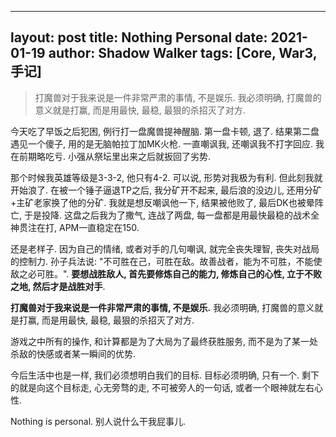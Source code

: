 ---
layout: post
title: Nothing Personal
date: 2021-01-19
author: Shadow Walker
tags: [Core, War3, 手记]
--

> 打魔兽对于我来说是一件非常严肃的事情, 不是娱乐. 我必须明确, 打魔兽的意义就是打赢, 而是用最快, 最稳, 最狠的杀招灭了对方.

今天吃了早饭之后犯困, 例行打一盘魔兽提神醒脑. 第一盘卡顿, 退了. 结果第二盘遇见一个傻子, 用的是无脑帕拉丁加MK火枪.  一直嘲讽我, 还嘲讽我不打字回应. 我在前期略吃亏. 小强从祭坛里出来之后就扳回了劣势. 

那个时候我英雄等级是3-3-2, 他只有4-2. 可以说, 形势对我极为有利. 但此刻我就开始浪了. 在被一个锤子逼退TP之后, 我分矿开不起来, 最后浪的没边儿, 还用分矿+主矿老家换了他的分矿. 我就是想反嘲讽他一下, 结果被他败了, 最后DK也被晕阵亡, 于是投降. 这盘之后我为了撒气, 连战了两盘, 每一盘都是用最快最稳的战术全神贯注在打, APM一直稳定在150. 

还是老样子. 因为自己的情绪, 或者对手的几句嘲讽, 就完全丧失理智, 丧失对战局的控制力.  孙子兵法说: "不可胜在己，可胜在敌。故善战者，能为不可胜，不能使敌之必可胜。".   **要想战胜敌人, 首先要修炼自己的能力, 修炼自己的心性, 立于不败之地, 然后才是战胜对手**. 

**打魔兽对于我来说是一件非常严肃的事情, 不是娱乐.** 我必须明确, 打魔兽的意义就是打赢, 而是用最快, 最稳, 最狠的杀招灭了对方.  

游戏之中所有的操作, 和计算都是为了大局为了最终获胜服务, 而不是为了某一处杀敌的快感或者某一瞬间的优势. 

今后生活中也是一样, 我们必须想明白我们的目标. 目标必须明确, 只有一个. 剩下的就是向这个目标走, 心无旁骛的走, 不可被旁人的一句话, 或者一个眼神就左右心性.   

Nothing is personal.  别人说什么干我屁事儿. 